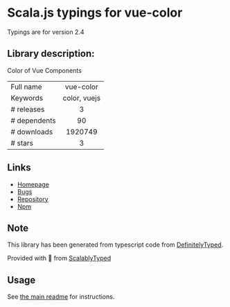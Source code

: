 
# Scala.js typings for vue-color

Typings are for version 2.4

## Library description:
Color of Vue Components

|                    |                 |
| ------------------ | :-------------: |
| Full name          | vue-color |
| Keywords           | color, vuejs |
| # releases         | 3 |
| # dependents       | 90 |
| # downloads        | 1920749 |
| # stars            | 3 |

## Links
- [Homepage](https://github.com/xiaokaike/vue-color#readme)
- [Bugs](https://github.com/xiaokaike/vue-color/issues)
- [Repository](https://github.com/xiaokaike/vue-color)
- [Npm](https://www.npmjs.com/package/vue-color)
    


## Note
This library has been generated from typescript code from [DefinitelyTyped](https://definitelytyped.org).

Provided with :purple_heart: from [ScalablyTyped](https://github.com/oyvindberg/ScalablyTyped)

## Usage
See [the main readme](../../readme.md) for instructions.


